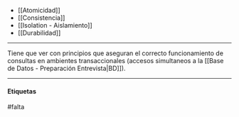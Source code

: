 - [[Atomicidad]]
- [[Consistencia]]
- [[Isolation - Aislamiento]]
- [[Durabilidad]]
***
Tiene que ver con principios que aseguran el correcto funcionamiento de consultas en ambientes transaccionales (accesos simultaneos a la [[Base de Datos - Preparación Entrevista|BD]]).
***
#### Etiquetas
#falta 
